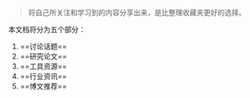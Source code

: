 > 将自己所关注和学习到的内容分享出来，是比整理收藏夹更好的选择。

本文档将分为五个部分：
1. ==讨论话题==
2. ==研究论文==
3. ==工具资源==
4. ==行业资讯==
5. ==博文推荐==
